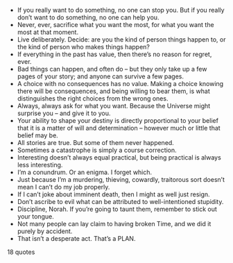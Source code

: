  - If you really want to do something, no one can stop you. But if you really don’t want to do something, no one can help you.
 - Never, ever, sacrifice what you want the most, for what you want the most at that moment.
 - Live deliberately. Decide: are you the kind of person things happen to, or the kind of person who makes things happen?
 - If everything in the past has value, then there’s no reason for regret, ever.
 - Bad things can happen, and often do – but they only take up a few pages of your story; and anyone can survive a few pages.
 - A choice with no consequences has no value. Making a choice knowing there will be consequences, and being willing to bear them, is what distinguishes the right choices from the wrong ones.
 - Always, always ask for what you want. Because the Universe might surprise you – and give it to you.
 - Your ability to shape your destiny is directly proportional to your belief that it is a matter of will and determination – however much or little that belief may be.
 - All stories are true. But some of them never happened.
 - Sometimes a catastrophe is simply a course correction.
 - Interesting doesn’t always equal practical, but being practical is always less interesting.
 - I’m a conundrum. Or an enigma. I forget which.
 - Just because I’m a murdering, thieving, cowardly, traitorous sort doesn’t mean I can’t do my job properly.
 - If I can’t joke about imminent death, then I might as well just resign.
 - Don’t ascribe to evil what can be attributed to well-intentioned stupidity.
 - Discipline, Norah. If you’re going to taunt them, remember to stick out your tongue.
 - Not many people can lay claim to having broken Time, and we did it purely by accident.
 - That isn’t a desperate act. That’s a PLAN.

18 quotes